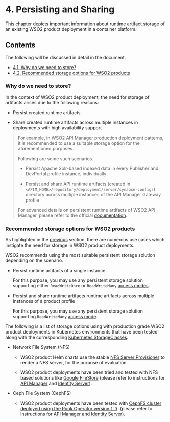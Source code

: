 # 4. Persisting and Sharing

This chapter depicts important information about runtime artifact storage of an existing WSO2 product deployment in a container platform.

## Contents

The following will be discussed in detail in the document.

* [4.1. Why do we need to store?](#why-do-we-need-to-store?)
* [4.2. Recommended storage options for WSO2 products](#recommended-storage-options-for-wso2-products)

### Why do we need to store?

In the context of WSO2 product deployment, the need for storage of artifacts arises due to the following reasons:

* Persist created runtime artifacts

* Share created runtime artifacts across multiple instances in deployments with high availability support

> For example, in WSO2 API Manager production deployment patterns, it is recommended to use a suitable storage option
  for the aforementioned purposes.
>
> Following are some such scenarios.
>
>   - Persist Apache Solr-based indexed data in every Publisher and DevPortal profile instance, individually
>
>   - Persist and share API runtime artifacts (created in `<APIM_HOME>/repository/deployment/server/synapse-configs`) directory
>     across multiple instances of the API Manager Gateway profile
>
> For advanced details on persistent runtime artifacts of WSO2 API Manager, please refer to the official
[documentation](https://apim.docs.wso2.com/en/latest/install-and-setup/setup/reference/common-runtime-and-configuration-artifacts/#persistent-runtime-artifacts).

### Recommended storage options for WSO2 products

As highlighted in the [previous](#why-do-we-need-to-store?) section, there are numerous use cases which instigate the need
for storage in WSO2 product deployments.

WSO2 recommends using the most suitable persistent storage solution depending on the scenario.

* Persist runtime artifacts of a single instance: 

  For this purpose, you may use any persistent storage solution supporting either `ReadWriteOnce` or `ReadWriteMany`
  [access modes](https://kubernetes.io/docs/concepts/storage/persistent-volumes/#access-modes).

* Persist and share runtime artifacts runtime artifacts across multiple instances of a product profile

  For this purpose, you may use any persistent storage solution supporting `ReadWriteMany`
  [access mode](https://kubernetes.io/docs/concepts/storage/persistent-volumes/#access-modes).

The following is a list of storage options using with production grade WSO2 product deployments in Kubernetes environments that
have been tested along with the corresponding [Kubernetes StorageClasses](https://kubernetes.io/docs/concepts/storage/storage-classes/).

* Network File System (NFS)

  - WSO2 product Helm charts use the stable [NFS Server Provisioner](https://hub.helm.sh/charts/stable/nfs-server-provisioner)
    to render a NFS server, for the purpose of evaluation.
    
  - WSO2 product deployments have been tried and tested with NFS based solutions like [Google FileStore](https://cloud.google.com/filestore)
    (please refer to instructions for [API Manager](https://github.com/wso2/kubernetes-apim/issues/359#issuecomment-639729986) and
    [Identity Server](https://github.com/wso2/kubernetes-is/issues/227#issuecomment-639735208)).

* Ceph File System (CephFS)

  - WSO2 product deployments have been tested with [CephFS cluster deployed using the Rook Operator version `1.3`](https://rook.io/docs/rook/v1.3/ceph-quickstart.html).
    (please refer to instructions for [API Manager](https://github.com/wso2/kubernetes-apim/issues/410#issuecomment-654070688) and
    [Identity Server](https://github.com/wso2/kubernetes-is/issues/240#issuecomment-654681300)).
